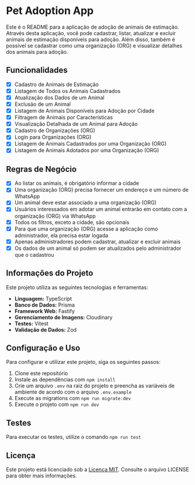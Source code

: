 # Pet Adoption App

Este é o README para a aplicação de adoção de animais de estimação. Através desta aplicação, você pode cadastrar, listar, atualizar e excluir animais de estimação disponíveis para adoção. Além disso, também é possível se cadastrar como uma organização (ORG) e visualizar detalhes dos animais para adoção.

## Funcionalidades

- [x] Cadastro de Animais de Estimação
- [x] Listagem de Todos os Animais Cadastrados
- [x] Atualização dos Dados de um Animal
- [x] Exclusão de um Animal
- [x] Listagem de Animais Disponíveis para Adoção por Cidade
- [x] Filtragem de Animais por Características
- [x] Visualização Detalhada de um Animal para Adoção
- [x] Cadastro de Organizações (ORG)
- [x] Login para Organizações (ORG)
- [x] Listagem de Animais Cadastrados por uma Organização (ORG)
- [x] Listagem de Animais Adotados por uma Organização (ORG)

## Regras de Negócio

- [x] Ao listar os animais, é obrigatório informar a cidade
- [x] Uma organização (ORG) precisa fornecer um endereço e um número de WhatsApp
- [x] Um animal deve estar associado a uma organização (ORG)
- [x] Usuários interessados em adotar um animal entrarão em contato com a organização (ORG) via WhatsApp
- [x] Todos os filtros, exceto a cidade, são opcionais
- [x] Para que uma organização (ORG) acesse a aplicação como administrador, ela precisa estar logada
- [x] Apenas administradores podem cadastrar, atualizar e excluir animais
- [x] Os dados de um animal só podem ser atualizados pelo administrador que o cadastrou

## Informações do Projeto

Este projeto utiliza as seguintes tecnologias e ferramentas:

- **Linguagem:** TypeScript
- **Banco de Dados:** Prisma
- **Framework Web:** Fastify
- **Gerenciamento de Imagens:** Cloudinary
- **Testes:** Vitest
- **Validação de Dados:** Zod

## Configuração e Uso

Para configurar e utilizar este projeto, siga os seguintes passos:

1. Clone este repositório
2. Instale as dependências com `npm install`
3. Crie um arquivo `.env` na raiz do projeto e preencha as variáveis de ambiente de acordo com o arquivo `.env.example`
4. Execute as migrations com `npm run migrate:dev`
5. Execute o projeto com `npm run dev`

## Testes

Para executar os testes, utilize o comando `npm run test`

## Licença

Este projeto está licenciado sob a [Licença MIT](LICENSE). Consulte o arquivo LICENSE para obter mais informações.